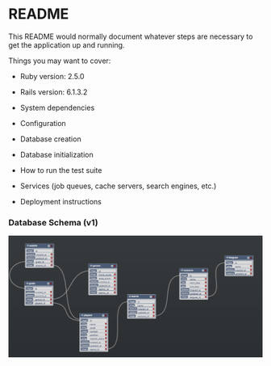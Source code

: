 # README

This README would normally document whatever steps are necessary to get the
application up and running.

Things you may want to cover:

* Ruby version: 2.5.0

* Rails version: 6.1.3.2

* System dependencies

* Configuration

* Database creation

* Database initialization

* How to run the test suite

* Services (job queues, cache servers, search engines, etc.)

* Deployment instructions

### Database Schema (v1)

![DB scema](schema_v1.png)

